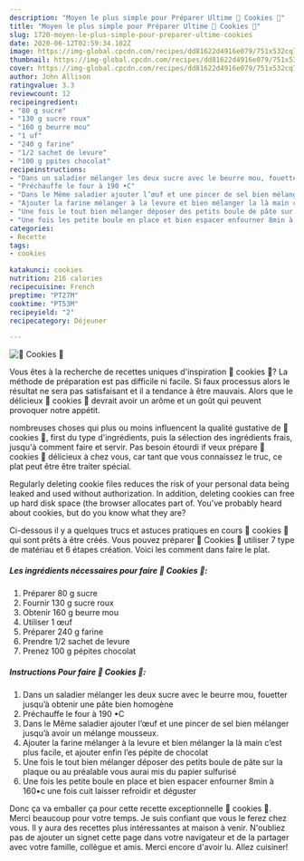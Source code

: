 ```yaml
---
description: "Moyen le plus simple pour Préparer Ultime 🍪 Cookies 🍪"
title: "Moyen le plus simple pour Préparer Ultime 🍪 Cookies 🍪"
slug: 1720-moyen-le-plus-simple-pour-preparer-ultime-cookies
date: 2020-06-12T02:59:34.102Z
image: https://img-global.cpcdn.com/recipes/dd81622d4916e079/751x532cq70/🍪-cookies-🍪-photo-principale-de-la-recette.jpg
thumbnail: https://img-global.cpcdn.com/recipes/dd81622d4916e079/751x532cq70/🍪-cookies-🍪-photo-principale-de-la-recette.jpg
cover: https://img-global.cpcdn.com/recipes/dd81622d4916e079/751x532cq70/🍪-cookies-🍪-photo-principale-de-la-recette.jpg
author: John Allison
ratingvalue: 3.3
reviewcount: 12
recipeingredient:
- "80 g sucre"
- "130 g sucre roux"
- "160 g beurre mou"
- "1 uf"
- "240 g farine"
- "1/2 sachet de levure"
- "100 g ppites chocolat"
recipeinstructions:
- "Dans un saladier mélanger les deux sucre avec le beurre mou, fouetter jusqu’à obtenir une pâte bien homogène"
- "Préchauffe le four à 190 •C"
- "Dans le Même saladier ajouter l’œuf et une pincer de sel bien mélanger jusqu’à avoir un mélange mousseux."
- "Ajouter la farine mélanger à la levure et bien mélanger la là main c’est plus facile, et ajouter enfin l’es pépite de chocolat"
- "Une fois le tout bien mélanger déposer des petits boule de pâte sur la plaque ou au préalable vous aurai mis du papier sulfurisé"
- "Une fois les petite boule en place et bien espacer enfourner 8min à 160•c une fois cuit laisser refroidir et déguster"
categories:
- Recette
tags:
- cookies

katakunci: cookies 
nutrition: 216 calories
recipecuisine: French
preptime: "PT27M"
cooktime: "PT53M"
recipeyield: "2"
recipecategory: Déjeuner

---
```



![🍪 Cookies 🍪](https://img-global.cpcdn.com/recipes/dd81622d4916e079/751x532cq70/🍪-cookies-🍪-photo-principale-de-la-recette.jpg)

Vous êtes à la recherche de recettes uniques d'inspiration 🍪 cookies 🍪? La méthode de préparation est pas difficile ni facile. Si faux processus alors le résultat ne sera pas satisfaisant et il a tendance à être mauvais. Alors que le délicieux 🍪 cookies 🍪 devrait avoir un arôme et un goût qui peuvent provoquer notre appétit.

nombreuses choses qui plus ou moins influencent la qualité gustative de 🍪 cookies 🍪, first du type d'ingrédients, puis la sélection des ingrédients frais, jusqu'à comment faire et servir. Pas besoin étourdi if veux prépare 🍪 cookies 🍪 délicieux à chez vous, car tant que vous connaissez le truc, ce plat peut être être traiter spécial.

Regularly deleting cookie files reduces the risk of your personal data being leaked and used without authorization. In addition, deleting cookies can free up hard disk space (the browser allocates part of. You&#39;ve probably heard about cookies, but do you know what they are?


Ci-dessous il y a quelques trucs et astuces pratiques en cours 🍪 cookies 🍪 qui sont prêts à être créés. Vous pouvez préparer 🍪 Cookies 🍪 utiliser 7 type de matériau et 6 étapes création. Voici les comment dans faire le plat.

<!--inarticleads1-->

##### Les ingrédients nécessaires pour faire 🍪 Cookies 🍪:

1. Préparer 80 g sucre
1. Fournir 130 g sucre roux
1. Obtenir 160 g beurre mou
1. Utiliser 1 œuf
1. Préparer 240 g farine
1. Prendre 1/2 sachet de levure
1. Prenez 100 g pépites chocolat




<!--inarticleads2-->

##### Instructions Pour faire 🍪 Cookies 🍪:

1. Dans un saladier mélanger les deux sucre avec le beurre mou, fouetter jusqu’à obtenir une pâte bien homogène
1. Préchauffe le four à 190 •C
1. Dans le Même saladier ajouter l’œuf et une pincer de sel bien mélanger jusqu’à avoir un mélange mousseux.
1. Ajouter la farine mélanger à la levure et bien mélanger la là main c’est plus facile, et ajouter enfin l’es pépite de chocolat
1. Une fois le tout bien mélanger déposer des petits boule de pâte sur la plaque ou au préalable vous aurai mis du papier sulfurisé
1. Une fois les petite boule en place et bien espacer enfourner 8min à 160•c une fois cuit laisser refroidir et déguster





Donc ça va emballer ça pour cette recette exceptionnelle 🍪 cookies 🍪. Merci beaucoup pour votre temps. Je suis confiant que vous le ferez chez vous. Il y aura des recettes plus  intéressantes at maison à venir. N'oubliez pas de ajouter un signet cette page dans votre navigateur et de la partager avec votre famille, collègue et amis. Merci encore d'avoir lu. Allez cuisiner!
